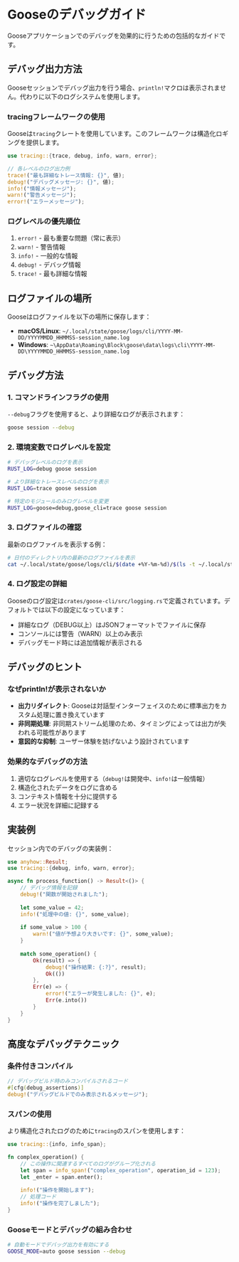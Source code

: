 # Gooseのデバッグガイド

Gooseアプリケーションでのデバッグを効果的に行うための包括的なガイドです。

## デバッグ出力方法

Gooseセッションでデバッグ出力を行う場合、`println!`マクロは表示されません。代わりに以下のログシステムを使用します。

### tracingフレームワークの使用

Gooseは`tracing`クレートを使用しています。このフレームワークは構造化ロギングを提供します。

```rust
use tracing::{trace, debug, info, warn, error};

// 各レベルのログ出力例
trace!("最も詳細なトレース情報: {}", 値);
debug!("デバッグメッセージ: {}", 値);
info!("情報メッセージ");
warn!("警告メッセージ");
error!("エラーメッセージ");
```

### ログレベルの優先順位

1. `error!` - 最も重要な問題（常に表示）
2. `warn!` - 警告情報
3. `info!` - 一般的な情報
4. `debug!` - デバッグ情報
5. `trace!` - 最も詳細な情報

## ログファイルの場所

Gooseはログファイルを以下の場所に保存します：

- **macOS/Linux**: `~/.local/state/goose/logs/cli/YYYY-MM-DD/YYYYMMDD_HHMMSS-session_name.log`
- **Windows**: `~\AppData\Roaming\Block\goose\data\logs\cli\YYYY-MM-DD\YYYYMMDD_HHMMSS-session_name.log`

## デバッグ方法

### 1. コマンドラインフラグの使用

`--debug`フラグを使用すると、より詳細なログが表示されます：

```bash
goose session --debug
```

### 2. 環境変数でログレベルを設定

```bash
# デバッグレベルのログを表示
RUST_LOG=debug goose session

# より詳細なトレースレベルのログを表示
RUST_LOG=trace goose session

# 特定のモジュールのみログレベルを変更
RUST_LOG=goose=debug,goose_cli=trace goose session
```

### 3. ログファイルの確認

最新のログファイルを表示する例：

```bash
# 日付のディレクトリ内の最新のログファイルを表示
cat ~/.local/state/goose/logs/cli/$(date +%Y-%m-%d)/$(ls -t ~/.local/state/goose/logs/cli/$(date +%Y-%m-%d) | head -1)
```

### 4. ログ設定の詳細

Gooseのログ設定は`crates/goose-cli/src/logging.rs`で定義されています。デフォルトでは以下の設定になっています：

- 詳細なログ（DEBUG以上）はJSONフォーマットでファイルに保存
- コンソールには警告（WARN）以上のみ表示
- デバッグモード時には追加情報が表示される

## デバッグのヒント

### なぜprintln!が表示されないか

- **出力リダイレクト**: Gooseは対話型インターフェイスのために標準出力をカスタム処理に置き換えています
- **非同期処理**: 非同期ストリーム処理のため、タイミングによっては出力が失われる可能性があります
- **意図的な抑制**: ユーザー体験を妨げないよう設計されています

### 効果的なデバッグの方法

1. 適切なログレベルを使用する（`debug!`は開発中、`info!`は一般情報）
2. 構造化されたデータをログに含める
3. コンテキスト情報を十分に提供する
4. エラー状況を詳細に記録する

## 実装例

セッション内でのデバッグの実装例：

```rust
use anyhow::Result;
use tracing::{debug, info, warn, error};

async fn process_function() -> Result<()> {
    // デバッグ情報を記録
    debug!("関数が開始されました");
    
    let some_value = 42;
    info!("処理中の値: {}", some_value);
    
    if some_value > 100 {
        warn!("値が予想より大きいです: {}", some_value);
    }
    
    match some_operation() {
        Ok(result) => {
            debug!("操作結果: {:?}", result);
            Ok(())
        },
        Err(e) => {
            error!("エラーが発生しました: {}", e);
            Err(e.into())
        }
    }
}
```

## 高度なデバッグテクニック

### 条件付きコンパイル

```rust
// デバッグビルド時のみコンパイルされるコード
#[cfg(debug_assertions)]
debug!("デバッグビルドでのみ表示されるメッセージ");
```

### スパンの使用

より構造化されたログのために`tracing`のスパンを使用します：

```rust
use tracing::{info, info_span};

fn complex_operation() {
    // この操作に関連するすべてのログがグループ化される
    let span = info_span!("complex_operation", operation_id = 123);
    let _enter = span.enter();
    
    info!("操作を開始します");
    // 処理コード
    info!("操作を完了しました");
}
```

### Gooseモードとデバッグの組み合わせ

```bash
# 自動モードでデバッグ出力を有効にする
GOOSE_MODE=auto goose session --debug
```